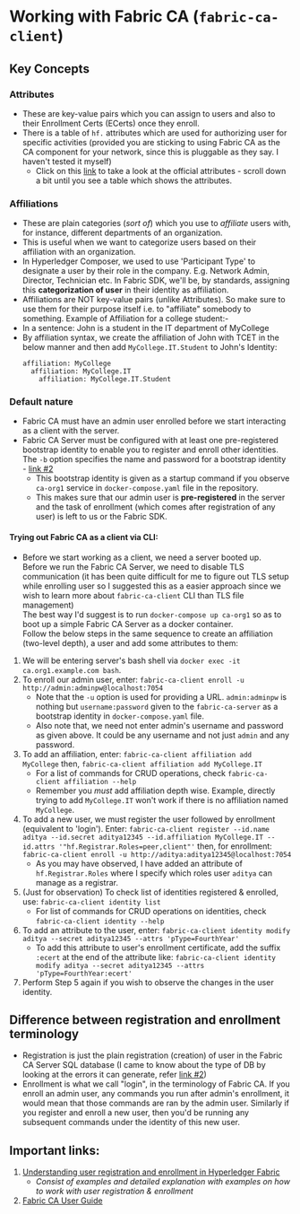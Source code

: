 # Working with Fabric CA (`fabric-ca-client`)
## Key Concepts
### Attributes 
- These are key-value pairs which you can assign to users and also to their Enrollment Certs (ECerts) once they enroll. 
- There is a table of `hf.` attributes which are used for authorizing user for specific activities (provided you are sticking to using Fabric CA as the CA component for your network, since this is pluggable as they say. I haven't tested it myself)
    - Click on this [link](https://hyperledger-fabric-ca.readthedocs.io/en/latest/users-guide.html#registering-a-new-identity) to take a look at the official attributes - scroll down a bit until you see a table which shows the attributes.
### Affiliations
- These are plain categories (_sort of_) which you use to _affiliate_ users with, for instance, different departments of an organization. 
- This is useful when we want to categorize users based on their affiliation with an organization.
 - In Hyperledger Composer, we used to use 'Participant Type' to designate a user by their role in the company. E.g. Network Admin, Director, Technician etc.
     In Fabric SDK, we'll be, by standards, assigning this **categorization of user** in their identity  as affiliation.
 - Affiliations are NOT key-value pairs (unlike Attributes). So make sure to use them for their purpose itself i.e. to "affiliate" somebody to something.
 Example of Affiliation for a college student:-
 - In a sentence: John is a student in the IT department of MyCollege
 - By affiliation syntax, we create the affiliation of John with TCET in the below manner and then add `MyCollege.IT.Student` to John's Identity: 
    ```
    affiliation: MyCollege
      affiliation: MyCollege.IT
        affiliation: MyCollege.IT.Student
    ```
### Default nature
- Fabric CA must have an admin user enrolled before we start interacting as a client with the server.
- Fabric CA Server must be configured with at least one pre-registered bootstrap identity to enable you to register and enroll other identities. The `-b` option specifies the name and password for a bootstrap identity - [link #2](#links)
    - This bootstrap identity is given as a startup command if you observe `ca-org1` service in `docker-compose.yaml` file in the repository.
    - This makes sure that our admin user is **pre-registered** in the server and the task of enrollment (which comes after registration of any user) is left to us or the Fabric SDK.

#### Trying out Fabric CA as a client via CLI:
- Before we start working as a client, we need a server booted up.  
Before we run the Fabric CA Server, we need to disable TLS communication (it has been quite difficult for me to figure out TLS setup while enrolling user so I suggested this as a easier approach since we wish to learn more about `fabric-ca-client` CLI than TLS file management)  
The best way I'd suggest is to run `docker-compose up ca-org1` so as to boot up a simple Fabric CA Server as a docker container.  
Follow the below steps in the same sequence to create an affiliation (two-level depth), a user and add some attributes to them:  
1. We will be entering server's bash shell via `docker exec -it ca.org1.example.com bash`.
2. To enroll our admin user, enter:
    `fabric-ca-client enroll -u http://admin:adminpw@localhost:7054`
    - Note that the `-u` option is used for providing a URL. `admin:adminpw` is nothing but `username:password` given to the `fabric-ca-server` as a bootstrap identity in `docker-compose.yaml` file.
    - Also note that, we need not enter admin's username and password as given above. It could be any username and not just `admin` and any password. 
3. To add an affiliation, enter:
    `fabric-ca-client affiliation add MyCollege`
      then,
    `fabric-ca-client affiliation add MyCollege.IT`
    - For a list of commands for CRUD operations, check `fabric-ca-client affiliation --help`
    - Remember you _must_ add affiliation depth wise. Example, directly trying to add `MyCollege.IT` won't work if there is no affiliation named `MyCollege`.
4. To add a new user, we must register the user followed by enrollment (equivalent to 'login'). Enter:
    `fabric-ca-client register --id.name aditya --id.secret aditya12345 --id.affiliation MyCollege.IT --id.attrs '"hf.Registrar.Roles=peer,client"'`
      then, for enrollment:
    `fabric-ca-client enroll -u http://aditya:aditya12345@localhost:7054`
    - As you may have observed, I have added an attribute of `hf.Registrar.Roles` where I specify which roles user `aditya` can manage as a registrar.
5. (Just for observation) To check list of identities registered & enrolled, use:
    `fabric-ca-client identity list`
    - For list of commands for CRUD operations on identities, check `fabric-ca-client identity --help`
6. To add an attribute to the user, enter:
    `fabric-ca-client identity modify aditya --secret aditya12345 --attrs 'pType=FourthYear'`
    - To add this attribute to user's enrollment certificate, add the suffix `:ecert` at the end of the attribute like:
    `fabric-ca-client identity modify aditya --secret aditya12345 --attrs 'pType=FourthYear:ecert'`
7. Perform Step 5 again if you wish to observe the changes in the user identity. 

## Difference between registration and enrollment terminology
- Registration is just the plain registration (creation) of user in the Fabric CA Server SQL database (I came to know about the type of DB by looking at the errors it can generate, refer [link #2](#links))
- Enrollment is what we call "login", in the terminology of Fabric CA. If you enroll an admin user, any commands you run after admin's enrollment, it would mean that those commands are ran by the admin user. Similarly if you register and enroll a new user, then you'd be running any subsequent commands under the identity of this new user.
 
## <a name="links"></a>Important links:
1. [Understanding user registration and enrollment in Hyperledger Fabric](https://sidshome.wordpress.com/2018/12/28/understanding-user-registration-and-enrollment-in-hyperledger-fabric/)
    - _Consist of examples and detailed explanation with examples on how to work with user registration & enrollment_
2. [Fabric CA User Guide](https://hyperledger-fabric-ca.readthedocs.io/en/latest/users-guide.html#)
